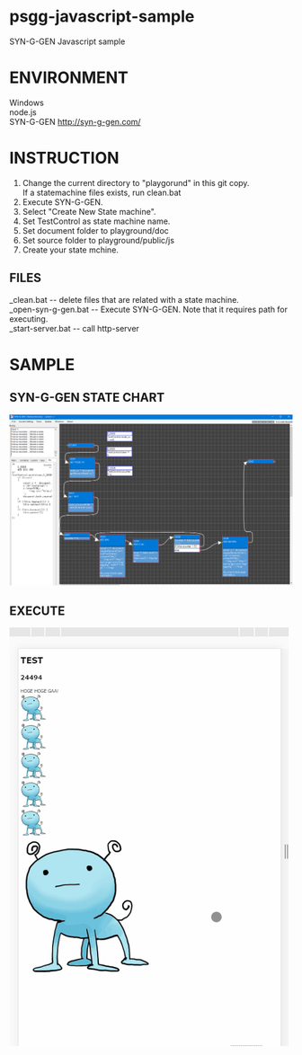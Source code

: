 # psgg-javascript-sample

SYN-G-GEN Javascript sample

# ENVIRONMENT

Windows  
node.js  
SYN-G-GEN http://syn-g-gen.com/

# INSTRUCTION

1. Change the current directory to "playgorund" in this git copy.  
   If a statemachine files exists, run clean.bat
2. Execute SYN-G-GEN.  
3. Select "Create New State machine".  
4. Set TestControl as state machine name.  
5. Set document folder to playground/doc  
6. Set source folder to playground/public/js  
7. Create your state mchine.

## FILES

_clean.bat -- delete files that are related with a state machine.  
_open-syn-g-gen.bat -- Execute SYN-G-GEN. Note that it requires path for executing.  
_start-server.bat -- call http-server

# SAMPLE

## SYN-G-GEN STATE CHART

![](https://raw.githubusercontent.com/NNNIC/psgg-javascript-sample/master/wiki/sample.png)

## EXECUTE

![](https://raw.githubusercontent.com/NNNIC/psgg-javascript-sample/master/wiki/sgg.gif)
